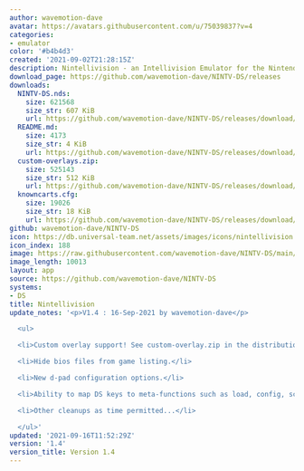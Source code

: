 ```yaml
---
author: wavemotion-dave
avatar: https://avatars.githubusercontent.com/u/75039837?v=4
categories:
- emulator
color: '#b4b4d3'
created: '2021-09-02T21:28:15Z'
description: Nintellivision - an Intellivision Emulator for the Nintendo DS/DSi
download_page: https://github.com/wavemotion-dave/NINTV-DS/releases
downloads:
  NINTV-DS.nds:
    size: 621568
    size_str: 607 KiB
    url: https://github.com/wavemotion-dave/NINTV-DS/releases/download/1.4/NINTV-DS.nds
  README.md:
    size: 4173
    size_str: 4 KiB
    url: https://github.com/wavemotion-dave/NINTV-DS/releases/download/1.4/README.md
  custom-overlays.zip:
    size: 525143
    size_str: 512 KiB
    url: https://github.com/wavemotion-dave/NINTV-DS/releases/download/1.4/custom-overlays.zip
  knowncarts.cfg:
    size: 19026
    size_str: 18 KiB
    url: https://github.com/wavemotion-dave/NINTV-DS/releases/download/1.4/knowncarts.cfg
github: wavemotion-dave/NINTV-DS
icon: https://db.universal-team.net/assets/images/icons/nintellivision.png
icon_index: 188
image: https://raw.githubusercontent.com/wavemotion-dave/NINTV-DS/main/arm9/gfx/bgTop.png
image_length: 10013
layout: app
source: https://github.com/wavemotion-dave/NINTV-DS
systems:
- DS
title: Nintellivision
update_notes: '<p>V1.4 : 16-Sep-2021 by wavemotion-dave</p>

  <ul>

  <li>Custom overlay support! See custom-overlay.zip in the distribution.</li>

  <li>Hide bios files from game listing.</li>

  <li>New d-pad configuration options.</li>

  <li>Ability to map DS keys to meta-functions such as load, config, score, etc.</li>

  <li>Other cleanups as time permitted...</li>

  </ul>'
updated: '2021-09-16T11:52:29Z'
version: '1.4'
version_title: Version 1.4
---
```

